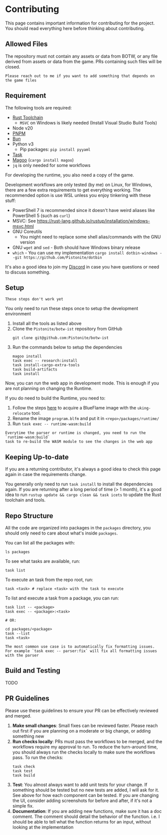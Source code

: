# Contributing
This page contains important information for contributing for the project.
You should read everything here before thinking about contributing.

## Allowed Files
The repository must not contain any assets or data from BOTW, or any file
derived from assets or data from the game. PRs containing such files
will be closed.
```admonish info
Please reach out to me if you want to add something that depends on
the game files
```

## Requirement
The following tools are required:
- [Rust Toolchain](https://rustup.rs)
  - `MSVC` on Windows is likely needed (Install Visual Studio Build Tools)
- Node v20
- [PNPM](https://pnpm.io/installation)
- [Bun](https://https://bun.sh/docs/installation)
- Python v3
  - Pip packages: `pip install pyyaml`
- [Task](https://taskfile.dev)
- [Magoo](https://github.com/Pistonite/magoo) (`cargo install magoo`)
- `jq` is only needed for some workflows

For developing the runtime, you also need a copy of the game.

Development workflows are only tested (by me) on Linux, for Windows, there are a few extra requirements
to get everything working. The recommended option is use WSL unless you enjoy tinkering
with these stuff:
- PowerShell 7 is recommended since it doesn't have weird aliases like PowerShell 5 (such as `curl`)
- MSVC: See https://rust-lang.github.io/rustup/installation/windows-msvc.html
- GNU Coreutils
  - You might need to replace some shell alias/commands with the GNU version
- GNU `wget` and `sed` - Both should have Windows binary release
- `which` - You can use my implementation `cargo install dotbin-windows --git https://github.com/Pistonite/dotbin`

It's also a good idea to join my [Discord](../welcome.md#discord)
in case you have questions or need to discuss something.

## Setup
```admonish danger
These steps don't work yet
```
You only need to run these steps once to setup the development environment

1. Install all the tools as listed above
2. Clone the `Pistonite/botw-ist` repository from GitHub
   ```
   git clone git@github.com:Pistonite/botw-ist
   ```
3. Run the commands below to setup the dependencies
   ```
   magoo install
   task exec -- research:install
   task install-cargo-extra-tools
   task build-artifacts
   task install
   ```

Now, you can run the web app in development mode. This is enough
if you are not planning on changing the Runtime. 

If you do need to build the Runtime, you need to:
1. Follow the steps [here](https://github.com/Pistonight/symbotw/tree/main/packages/uking-relocate)
to acquire a BlueFlame image with the `uking-relocate` tool. 
2. Rename the image `program.blfm` and put it in `<repo>/packages/runtime/`
3. Run `task exec -- runtime-wasm:build`
```admonish note
Everytime the parser or runtime is changed, you need to run the `runtime-wasm:build`
task to re-build the WASM module to see the changes in the web app
```

## Keeping Up-to-date
If you are a returning contributor, it's always a good idea to check this page again
in case the requirements change.

You generally only need to run `task install` to install the dependencies again.
If you are returning after a long period of time (> 1 month), it's a good idea to
run `rustup update && cargo clean && task icets` to update the Rust toolchain
and tools.

## Repo Structure
All the code are organized into packages in the `packages` directory,
you should only need to care about what's inside `packages`.

You can list all the packages with:
```
ls packages
```
To see what tasks are available, run:
```
task list
```
To execute an task from the repo root, run:
```
task <task> # replace <task> with the task to execute
```
To list and execute a task from a package, you can run:
```
task list -- <package>
task exec -- <package>:<task>

# OR:

cd packages/<package>
task --list
task <task>
```
```admonish tip
The most common use case is to automatically fix formatting issues.
For example `task exec -- parser:fix` will fix all formatting issues with the parser
```

## Build and Testing
TODO

## PR Guidelines
Please use these guidelines to ensure your PR can be effectively reviewed and merged.

1. **Make small changes**: Small fixes can be reviewed faster. Please reach out first if you
   are planning on a moderate or big change, or adding something new
2. **Run checks locally**: PRs must pass the workflows to be merged, and the workflows require
   my approval to run. To reduce the turn-around time, you should always run the checks locally to make sure the workflows
   pass. To run the checks:
      ```
      task check
      task test
      task build
      ```
3. **Test**: You almost always want to add unit tests for your change. If something should be
   tested but no new tests are added, I will ask for it. See above for how each component can be
   tested. If you are changing the UI, consider adding screenshots for before and after, if it's not a simple fix.
4. **Documentation**: If you are adding new functions, make sure it has a doc comment. The comment should detail
   the behavior of the function. i.e. I should be able to tell what the function returns for an input, without looking
   at the implementation

